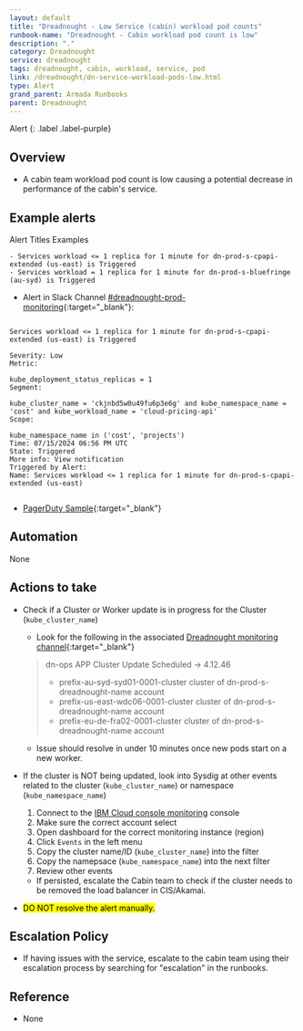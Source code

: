 ```yaml
---
layout: default
title: "Dreadnought - Low Service (cabin) workload pod counts"
runbook-name: "Dreadnought - Cabin workload pod count is low"
description: "."
category: Dreadnought
service: dreadnought
tags: dreadnought, cabin, workload, service, pod
link: /dreadnought/dn-service-workload-pods-low.html
type: Alert
grand_parent: Armada Runbooks
parent: Dreadnought
---
```


Alert
{: .label .label-purple}

## Overview

- A cabin team workload pod count is low causing a potential decrease in performance of the cabin's service.

## Example alerts

Alert Titles Examples
~~~~
- Services workload <= 1 replica for 1 minute for dn-prod-s-cpapi-extended (us-east) is Triggered
- Services workload = 1 replica for 1 minute for dn-prod-s-bluefringe (au-syd) is Triggered
~~~~

- Alert in Slack Channel [#dreadnought-prod-monitoring](https://ibm-cloudplatform.slack.com/archives/C059HL4RC92/p1721069919233849){:target="_blank"}:

~~~~

Services workload <= 1 replica for 1 minute for dn-prod-s-cpapi-extended (us-east) is Triggered

Severity: Low
Metric:
   
kube_deployment_status_replicas = 1 
Segment:
   
kube_cluster_name = 'ckjnbd5w0u49fu6p3e6g' and kube_namespace_name = 'cost' and kube_workload_name = 'cloud-pricing-api'
Scope:
   
kube_namespace_name in ('cost', 'projects')
Time: 07/15/2024 06:56 PM UTC
State: Triggered
More info: View notification
Triggered by Alert:
Name: Services workload <= 1 replica for 1 minute for dn-prod-s-cpapi-extended (us-east)
  
~~~~

- [PagerDuty Sample](https://ibm.pagerduty.com/incidents/Q2HTW9ACRQ094A){:target="_blank"}

## Automation

None

## Actions to take

- Check if a Cluster or Worker update is in progress for the Cluster (`kube_cluster_name`)

  - Look for the following in the associated [Dreadnought monitoring channel](https://pages.github.ibm.com/dreadnought/dreadnought-docs/#/Runbooks/Dreadnought/Auditree/Auditree_Setup?id=monitoring-channels){:target="_blank"}

  > dn-ops APP Cluster Update Scheduled -> 4.12.46 
  >
  > - prefix-au-syd-syd01-0001-cluster cluster of dn-prod-s-dreadnought-name account
  > - prefix-us-east-wdc06-0001-cluster cluster of dn-prod-s-dreadnought-name account
  > - prefix-eu-de-fra02-0001-cluster cluster of dn-prod-s-dreadnought-name account

  - Issue should resolve in under 10 minutes once new pods start on a new worker.

- If the cluster is NOT being updated, look into Sysdig at other events related to the cluster (`kube_cluster_name`) or namespace (`kube_namespace_name`)

  1. Connect to the [IBM Cloud console monitoring](https://cloud.ibm.com/observe/monitoring) console
  1. Make sure the correct account select
  1. Open dashboard for the correct monitoring instance (region)
  1. Click `Events` in the left menu
  1. Copy the cluster name/ID (`kube_cluster_name`) into the filter
  1. Copy the namepsace (`kube_namespace_name`) into the next filter
  1. Review other events

  - If persisted, escalate the Cabin team to check if the cluster needs to be removed the load balancer in CIS/Akamai.

- <mark>DO NOT resolve the alert manually.</mark>

## Escalation Policy

- If having issues with the service, escalate to the cabin team using their escalation process by searching for "escalation" in the runbooks.

## Reference

- None
